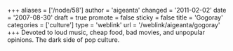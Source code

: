 +++
aliases = ['/node/58']
author = 'aigeanta'
changed = '2011-02-02'
date = '2007-08-30'
draft = true
promote = false
sticky = false
title = 'Gogoray'
categories = ['culture']
type = 'weblink'
url = '/weblink/aigeanta/gogoray'
+++
Devoted to loud music, cheap food, bad movies, and unpopular opinions. The dark side of pop culture.


